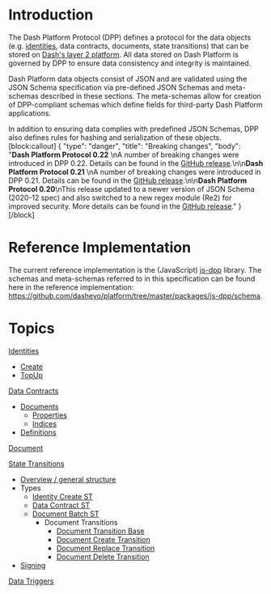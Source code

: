 # Introduction

The Dash Platform Protocol (DPP) defines a protocol for the data objects (e.g.  [identities](platform-protocol-reference-identity), data contracts, documents, state transitions) that can be stored on [Dash's layer 2 platform](https://dashplatform.readme.io/docs/introduction-what-is-dash-platform). All data stored on Dash Platform is governed by DPP to ensure data consistency and integrity is maintained.

Dash Platform data objects consist of JSON and are validated using the JSON Schema specification via pre-defined JSON Schemas and meta-schemas described in these sections. The meta-schemas allow for creation of DPP-compliant schemas which define fields for third-party Dash Platform applications.

In addition to ensuring data complies with predefined JSON Schemas, DPP also defines rules for hashing and serialization of these objects.
[block:callout]
{
  "type": "danger",
  "title": "Breaking changes",
  "body": "**Dash Platform Protocol 0.22** \nA number of breaking changes were introduced in DPP 0.22. Details can be found in the [GitHub release](https://github.com/dashevo/platform/releases/tag/v0.22.0).\n\n**Dash Platform Protocol 0.21** \nA number of breaking changes were introduced in DPP 0.21. Details can be found in the [GitHub release](https://github.com/dashevo/js-dpp/releases/tag/v0.21.0).\n\n**Dash Platform Protocol 0.20**\nThis release updated to a newer version of JSON Schema (2020-12 spec) and also switched to a new regex module (Re2) for improved security. More details can be found in the [GitHub release](https://github.com/dashevo/js-dpp/releases/tag/v0.20.0)."
}
[/block]
# Reference Implementation

The current reference implementation is the (JavaScript) [js-dpp](https://github.com/dashevo/platform/tree/master/packages/js-dpp) library. The schemas and meta-schemas referred to in this specification can be found here in the reference implementation: https://github.com/dashevo/platform/tree/master/packages/js-dpp/schema.

# Topics

[Identities](platform-protocol-reference-identity)
 - [Create](platform-protocol-reference-identity#identity-creation)
 - [TopUp](platform-protocol-reference-identity#identity-topup)

[Data Contracts](platform-protocol-reference-data-contract)
 - [Documents](platform-protocol-reference-data-contract#data-contract-documents)
   - [Properties](platform-protocol-reference-data-contract#document-properties)
   - [Indices](platform-protocol-reference-data-contract#document-indices)
 - [Definitions](platform-protocol-reference-data-contract#data-contract-definitions)

[Document](platform-protocol-reference-document)

[State Transitions](platform-protocol-reference-state-transition)
 - [Overview / general structure](platform-protocol-reference-state-transition)
 - Types
   - [Identity Create ST](platform-protocol-reference-identity#identity-creation)
   - [Data Contract ST](platform-protocol-reference-data-contract#data-contract-creation)
   - [Document Batch ST](platform-protocol-reference-document)
     - Document Transitions
       - [Document Transition Base](platform-protocol-reference-document#document-base-transition)
       - [Document Create Transition](platform-protocol-reference-document#document-create-transition)
       - [Document Replace Transition](platform-protocol-reference-document#document-replace-transition)
       - [Document Delete Transition](platform-protocol-reference-document#document-delete-transition)
 - [Signing](platform-protocol-reference-state-transition#state-transition-signing)

[Data Triggers](platform-protocol-reference-data-trigger)